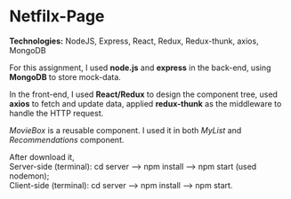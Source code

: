 # Netfilx-Page
**Technologies:** NodeJS, Express, React, Redux, Redux-thunk, axios, MongoDB  


For this assignment, I used **node.js** and **express** in the back-end, using **MongoDB** to store mock-data. 

In the front-end, I used **React/Redux** to design the component tree, used **axios** to fetch and update data, applied **redux-thunk** as the middleware to handle the HTTP request.

*MovieBox* is a reusable component. I used it in both *MyList* and *Recommendations* component.  


After download it,  
Server-side (terminal): cd server --> npm install --> npm start (used nodemon);    
Client-side (terminal): cd server --> npm install --> npm start. 

